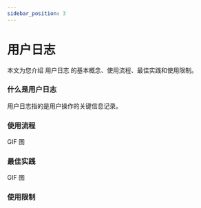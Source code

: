 ```yaml
---
sidebar_position: 3
---
```


# 用户日志

本文为您介绍 用户日志 的基本概念、使用流程、最佳实践和使用限制。

### 什么是用户日志

用户日志指的是用户操作的关键信息记录。

### 使用流程

GIF 图

### 最佳实践

GIF 图

### 使用限制
